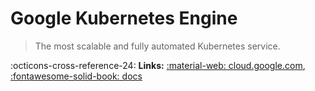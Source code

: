 # Google Kubernetes Engine

> The most scalable and fully automated Kubernetes service.

:octicons-cross-reference-24: **Links:**
[:material-web: cloud.google.com](https://cloud.google.com/kubernetes-engine),
[:fontawesome-solid-book: docs](https://cloud.google.com/kubernetes-engine/docs)
